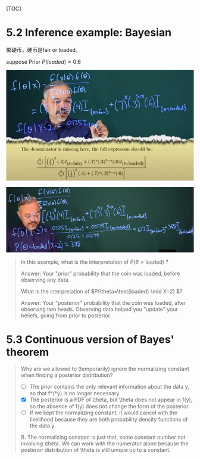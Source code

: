 [TOC]

# 5.2 Inference example: Bayesian

掷硬币，硬币是fair or loaded。

suppose Prior $P(loaded)=0.6$

![](imgs/9.png)

![](imgs/10.png)



> In this example, what is the interpretation of $P(\theta=\text{loaded})$ ?
>
> Answer: Your "prior" probability that the coin was loaded, before observing any data.
>
> What is the interpretation of $P(\theta=\text{loaded} \mid X=2) $?
>
> Answer: Your "posterior" probability that the coin was loaded, after observing two heads. Observing data helped you "update" your beliefs, going from prior to posterior.

# 5.3 Continuous version of Bayes' theorem

> Why are we allowed to (temporarily) ignore the normalizing constant when finding a posterior distribution?
>
> - [ ] The prior contains the only relevant information about the data y, so that f*(*y) is no longer necessary.
> - [x] The posterior is a PDF of \theta, but \theta does not appear in f(y), so the absence of f(y) does not change the form of the posterior.
> - [ ] If we kept the normalizing constant, it would cancel with the likelihood because they are both probability density functions of the data y.
>
> B. The normalizing constant is just that, some constant number not involving \theta. We can work with the numerator alone because the posterior distribution of \theta is still unique up to a constant.